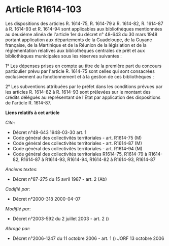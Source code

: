 # Article R1614-103

Les dispositions des articles R. 1614-75, R. 1614-79 à R. 1614-82, R. 1614-87 à R. 1614-93 et R. 1614-94 sont applicables aux
bibliothèques mentionnées au deuxième alinéa de l'article 1er du décret n° 48-643 du 30 mars 1948 portant application aux
départements de la Guadeloupe, de la Guyane française, de la Martinique et de la Réunion de la législation et de la
réglementation relatives aux bibliothèques centrales de prêt et aux bibliothèques municipales sous les réserves suivantes :

1° Les dépenses prises en compte au titre de la première part du concours particulier prévu par l'article R. 1614-75 sont
celles qui sont consacrées exclusivement au fonctionnement et à la gestion de ces bibliothèques ;

2° Les subventions attribuées par le préfet dans les conditions prévues par les articles R. 1614-82 à R. 1614-93 sont
prélevées sur le montant des crédits délégués au représentant de l'Etat par application des dispositions de l'article R.
1614-87.

**Liens relatifs à cet article**

_Cite_:

  - Décret n°48-643 1948-03-30 art. 1
  - Code général des collectivités territoriales - art. R1614-75 (M)
  - Code général des collectivités territoriales - art. R1614-87 (M)
  - Code général des collectivités territoriales - art. R1614-94 (M)
  - Code général des collectivités territoriales R1614-75, R1614-79 à R1614-82, R1614-87 à R1614-93, R1614-94, R1614-82 à R1614-93, R1614-87

_Anciens textes_:

  - Décret n°87-275 du 15 avril 1987 - art. 2 (Ab)

_Codifié par_:

  - Décret n°2000-318 2000-04-07

_Modifié par_:

  - Décret n°2003-592 du 2 juillet 2003 - art. 2 ()

_Abrogé par_:

  - Décret n°2006-1247 du 11 octobre 2006 - art. 1 () JORF 13 octobre 2006
